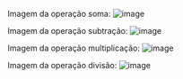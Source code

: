 Imagem da operação soma:
![image](https://user-images.githubusercontent.com/114032337/201224267-763c99b4-f2a8-4931-a3bf-095eba537e02.png)

Imagem da operação subtração:
![image](https://user-images.githubusercontent.com/114032337/201224416-22fee0cc-f883-4912-abc1-b5bd71f65c22.png)

Imagem da operação multiplicação:
![image](https://user-images.githubusercontent.com/114032337/201224497-89ba0d4a-6738-4e24-9a5e-c5df037462cc.png)

Imagem da operação divisão:
![image](https://user-images.githubusercontent.com/114032337/201224554-c5cfde5b-4fc0-4724-a0cb-defb89abcf13.png)

